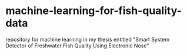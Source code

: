 # machine-learning-for-fish-quality-data
repository for machine learning in my thesis entitled "Smart System Detector of Freshwater Fish Quality Using Electronic Nose"
